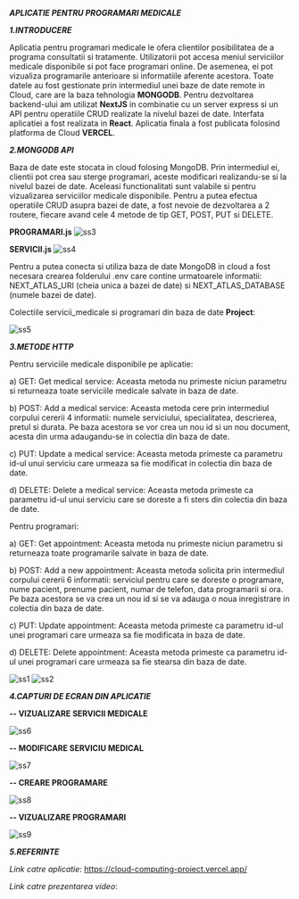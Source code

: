 _**APLICATIE PENTRU PROGRAMARI MEDICALE**_

_**1.INTRODUCERE**_

Aplicatia pentru programari medicale le ofera clientilor posibilitatea de a programa consultatii si tratamente. Utilizatorii pot accesa meniul serviciilor medicale disponibile si pot face programari online. De asemenea, ei pot vizualiza programarile anterioare si informatiile aferente acestora. Toate datele au fost gestionate prin intermediul unei baze de date remote in Cloud, care are la baza tehnologia **MONGODB**. Pentru dezvoltarea backend-ului am utilizat **NextJS** in combinatie cu un server express si un API pentru operatiile CRUD realizate la nivelul bazei de date. Interfata aplicatiei a fost realizata in **React**. Aplicatia finala a fost publicata folosind platforma de Cloud **VERCEL**.

**_2.MONGODB API_**

Baza de date este stocata in cloud folosing MongoDB. Prin intermediul ei, clientii pot crea sau sterge programari, aceste modificari realizandu-se si la nivelul bazei de date. Aceleasi functionalitati sunt valabile si pentru vizualizarea serviciilor medicale disponibile. Pentru a putea efectua operatiile CRUD asupra bazei de date, a fost nevoie de dezvoltarea a 2 routere, fiecare avand cele 4 metode de tip GET, POST, PUT si DELETE.

**PROGRAMARI.js**
![ss3](https://github.com/enemihaela15/CloudComputing_Proiect/assets/100297974/4ca36a62-6194-485c-a080-e13f2457e051)

**SERVICII.js**
![ss4](https://github.com/enemihaela15/CloudComputing_Proiect/assets/100297974/63ac8e95-1778-432e-b989-74e19fb5899b)

Pentru a putea conecta si utiliza baza de date MongoDB in cloud a fost necesara crearea folderului .env care contine urmatoarele informatii: NEXT_ATLAS_URI (cheia unica a bazei de date) si NEXT_ATLAS_DATABASE (numele bazei de date).

Colectiile servicii_medicale si programari din baza de date **Project**:

![ss5](https://github.com/enemihaela15/CloudComputing_Proiect/assets/100297974/63c8079f-c1a5-49a1-8e0d-9306c1761c8d)

_**3.METODE HTTP**_

Pentru serviciile medicale disponibile pe aplicatie:

a) GET: Get medical service: Aceasta metoda nu primeste niciun parametru si returneaza toate serviciile medicale salvate in baza de date.

b) POST: Add a medical service: Aceasta metoda cere prin intermediul corpului cererii 4 informatii: numele serviciului, specialitatea, descrierea, pretul si durata. Pe baza acestora se vor crea un nou id si un nou document, acesta din urma adaugandu-se in colectia din baza de date.

c) PUT: Update a medical service: Aceasta metoda primeste ca parametru id-ul unui serviciu care urmeaza sa fie modificat in colectia din baza de date.

d) DELETE: Delete a medical service: Aceasta metoda primeste ca parametru id-ul unui serviciu care se doreste a fi sters din colectia din baza de date.

Pentru programari:

a) GET: Get appointment: Aceasta metoda nu primeste niciun parametru si returneaza toate programarile salvate in baza de date.

b) POST: Add a new appointment: Aceasta metoda solicita prin intermediul corpului cererii 6 informatii: serviciul pentru care se doreste o programare, nume pacient, prenume pacient, numar de telefon, data programarii si ora. Pe baza acestora se va crea un nou id si se va adauga o noua inregistrare in colectia din baza de date.

c) PUT: Update appointment: Aceasta metoda primeste ca parametru id-ul unei programari care urmeaza sa fie modificata in baza de date.

d) DELETE: Delete appointment: Aceasta metoda primeste ca parametru id-ul unei programari care urmeaza sa fie stearsa din baza de date.

![ss1](https://github.com/enemihaela15/CloudComputing_Proiect/assets/100297974/7871d50c-6cf3-44ab-8eea-5b6c6eb59155)
![ss2](https://github.com/enemihaela15/CloudComputing_Proiect/assets/100297974/1eaaf362-c426-488a-8be8-b2d02259b0cc)

**_4.CAPTURI DE ECRAN DIN APLICATIE_**

**-- VIZUALIZARE SERVICII MEDICALE**

![ss6](https://github.com/enemihaela15/CloudComputing_Proiect/assets/100297974/387a392f-d4f3-406f-a7b8-79e7c2d36b4c)

**-- MODIFICARE SERVICIU MEDICAL**

![ss7](https://github.com/enemihaela15/CloudComputing_Proiect/assets/100297974/f2e45e0c-0e71-4a8e-9779-18d50d9e1749)

**-- CREARE PROGRAMARE**

![ss8](https://github.com/enemihaela15/CloudComputing_Proiect/assets/100297974/173f0b11-0d2b-4961-83c8-83eb283acb29)

**-- VIZUALIZARE PROGRAMARI**

![ss9](https://github.com/enemihaela15/CloudComputing_Proiect/assets/100297974/53d69326-57d4-4ec8-add1-ef92c4d149ec)


**_5.REFERINTE_**

_Link catre aplicatie_: https://cloud-computing-proiect.vercel.app/

_Link catre prezentarea video_: 



